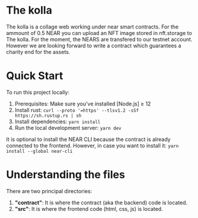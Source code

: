 The kolla
==================

The kolla is a collage web working under near smart contracts.
For the ammount of 0.5 NEAR you can upload an NFT image stored in nft.storage to The kolla.
For the moment, the NEARS are transfered to our testnet account. However we are looking forward to write a contract which guarantees a charity end for the assets. 


Quick Start
===========

To run this project locally:

1. Prerequisites: Make sure you've installed [Node.js] ≥ 12
2. Install rust: `curl --proto '=https' --tlsv1.2 -sSf https://sh.rustup.rs | sh`
3. Install dependencies: `yarn install`
4. Run the local development server: `yarn dev` 

It is optional to install the NEAR CLI because the contract is already connected to the frontend. However, in case you want to install it:
  `yarn install --global near-cli`

Understanding the files
===========
There are two principal directories: 
1. **"contract"**: It is where the contract (aka the backend) code is located.
2. **"src"**: It is where the frontend code (html, css, js) is located.
